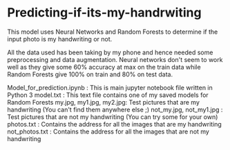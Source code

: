 # Predicting-if-its-my-handrwiting
This model uses Neural Networks and Random Forests to determine if the input photo is my handwriting or not. 

All the data used has been taking by my phone and hence needed some preprocessing and data augmentation.
Neural networks don't seem to work well as they give some 60% accuracy at max on the train data while Random Forests give 100% on train and 80% on test data.

Model_for_prediction.ipynb : This is main jupyter notebook file written in Python 3
model.txt : This text file contains one of my saved models for Random Forests
my.jpg, my1.jpg, my2.jpg: Test pictures that are my handwriting (You can't find them anywhere else ;)
not_my.jpg, not_my1.jpg : Test pictures that are not my handwriting (You can try some for your own)
photos.txt : Contains the address for all the images that are my handwriting
not_photos.txt : Contains the address for all the images that are not my handwriting
